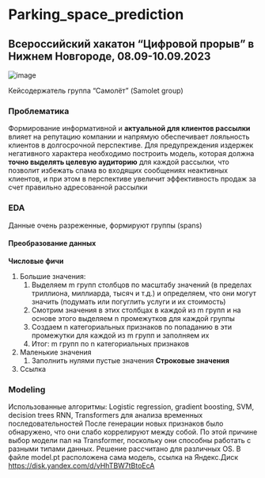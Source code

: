 # Parking_space_prediction
## Всероссийский хакатон “Цифровой прорыв” в Нижнем Новгороде, 08.09-10.09.2023
![image](https://github.com/aryana64/Parking_space_prediction/assets/112254501/f5ab509c-dfb4-4fd8-9e85-18cb53f169b4)

Кейсодержатель группа “Самолёт” (Samolet group)
### Проблематика 
Формирование информативной и **актуальной для клиентов рассылки** влияет на репутацию компании и напрямую обеспечивает лояльность клиентов в долгосрочной перспективе.
Для предупреждения издержек негативного характера необходимо построить модель, которая должна **точно выделять целевую аудиторию** для каждой рассылки, что позволит избежать спама во входящих сообщениях неактивных клиентов, и при этом в перспективе увеличит эффективность продаж за счет правильно адресованной рассылки
### EDA 
Данные очень разреженные, формируют группы (spans)
#### Преобразование данных 
**Числовые фичи**
1. Большие значения: 
    1. Выделяем m групп столбцов по масштабу значений (в пределах триллиона, миллиарда, тысяч и т.д.) и определяем, что они могут значить (подумать или погуглить услуги и их стоимость)
    2. Смотрим значения в этих столбцах в каждой из m групп и на основе этого выделяем n промежутков для каждой группы
    3. Создаем n категориальных признаков по попаданию в эти промежутки для каждой из m групп и заполняем их
    4. Итог: m групп по n категориальных признаков
2. Маленькие значения
    1. Заполнить нулями пустые значения
**Строковые значения**
1. Ссылка
### Modeling
Использованные алгоритмы:
Logistic regression, gradient boosting, SVM, decision trees
RNN, Transformers для анализа временных последовательностей
После генерации новых признаков было обнаружено, что они слабо коррелируют между собой. По этой причине выбор модели пал на Transformer, поскольку они способны работать с разными типами данных.
Решение рассчитано для различных OS.
В файле model.pt расположена сама модель, ссылка на Яндекс.Диск
https://disk.yandex.com/d/vHhTBW7tBtoEcA
